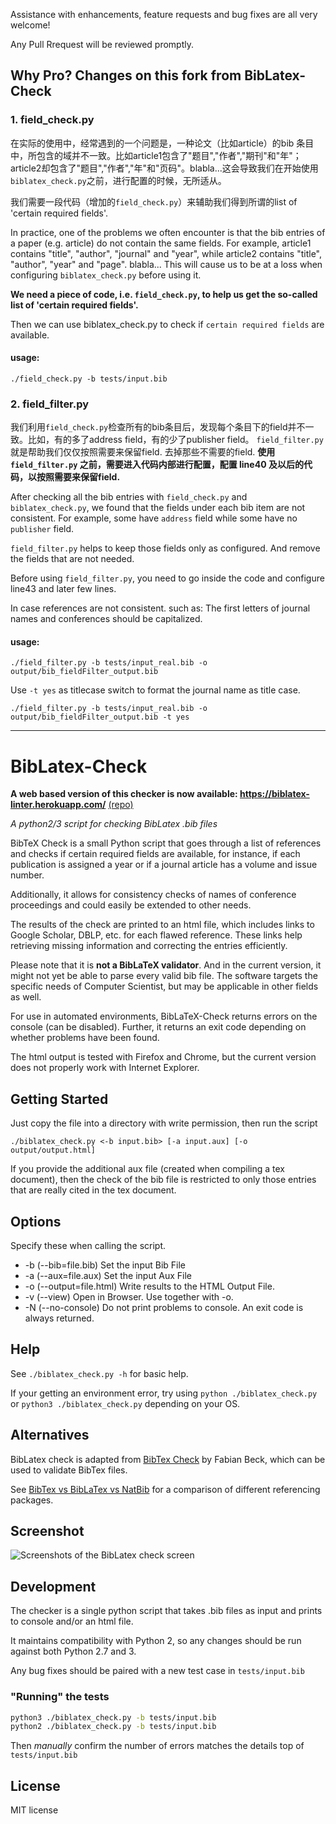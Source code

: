 
Assistance with enhancements, feature requests and bug fixes are all very welcome!

Any Pull Rrequest will be reviewed promptly.

## Why Pro? Changes on this fork from BibLatex-Check

### 1. field_check.py

在实际的使用中，经常遇到的一个问题是，一种论文（比如article）的bib 条目中，所包含的域并不一致。比如article1包含了"题目","作者","期刊"和"年"；article2却包含了"题目","作者","年"和"页码"。blabla...这会导致我们在开始使用`biblatex_check.py`之前，进行配置的时候，无所适从。

我们需要一段代码（增加的`field_check.py`）来辅助我们得到所谓的list of 'certain required fields'.

In practice, one of the problems we often encounter is that the bib entries of a paper (e.g. article) do not contain the same fields. For example, article1 contains "title", "author", "journal" and "year", while article2 contains "title", "author", "year" and "page". blabla...
This will cause us to be at a loss when configuring `biblatex_check.py` before using it.

**We need a piece of code, i.e. `field_check.py`, to help us get the so-called list of 'certain required fields'.**

Then we can use biblatex_check.py to check if `certain required fields` are available.

#### usage:

`./field_check.py -b tests/input.bib`

### 2. field_filter.py

我们利用`field_check.py`检查所有的bib条目后，发现每个条目下的field并不一致。比如，有的多了address field，有的少了publisher field。
`field_filter.py` 就是帮助我们仅仅按照需要来保留field. 去掉那些不需要的field.
**使用`field_filter.py` 之前，需要进入代码内部进行配置，配置 line40 及以后的代码，以按照需要来保留field.**

After checking all the bib entries with `field_check.py` and `biblatex_check.py`, we found that the fields under each bib item are not consistent. For example, some have `address` field while some have no `publisher` field. 

`field_filter.py` helps to keep those fields only as configured. And remove the fields that are not needed. 

Before using `field_filter.py`, you need to go inside the code and configure line43 and later few lines.

In case references are not consistent. such as: The first letters of journal names and conferences should be capitalized.
#### usage:

`./field_filter.py -b tests/input_real.bib -o output/bib_fieldFilter_output.bib`

Use `-t yes` as titlecase switch to format the journal name as title case.

`./field_filter.py -b tests/input_real.bib -o output/bib_fieldFilter_output.bib -t yes`

---



BibLatex-Check
==============

**A web based version of this checker is now available: https://biblatex-linter.herokuapp.com/** [(repo)](https://github.com/Pezmc/BibLatex-Linter)

*A python2/3 script for checking BibLatex .bib files*

BibTeX Check is a small Python script that goes through a list of references and checks if certain required fields are available, for instance, if each publication is assigned a year or if a journal article has a volume and issue number.

Additionally, it allows for consistency checks of names of conference proceedings and could easily be extended to other needs.

The results of the check are printed to an html file, which includes links to Google Scholar, DBLP, etc. for each flawed reference. These links help retrieving missing information and correcting the entries efficiently.

Please note that it is **not a BibLaTeX validator**. And in the current version, it might not yet be able to parse every valid bib file. The software targets the specific needs of Computer Scientist, but may be applicable in other fields as well.

For use in automated environments, BibLaTeX-Check returns errors on the console (can be disabled).
Further, it returns an exit code depending on whether problems have been found.

The html output is tested with Firefox and Chrome, but the current version does not properly work with Internet Explorer.

## Getting Started

Just copy the file into a directory with write permission, then run the script

	./biblatex_check.py <-b input.bib> [-a input.aux] [-o output/output.html]

If you provide the additional aux file (created when compiling a tex document), then the check of the bib file is restricted to only those entries that are really cited in the tex document.

## Options

Specify these when calling the script.

- -b (--bib=file.bib) Set the input Bib File
- -a (--aux=file.aux) Set the input Aux File
- -o (--output=file.html) Write results to the HTML Output File.
- -v (--view) Open in Browser. Use together with -o.
- -N (--no-console) Do not print problems to console. An exit code is always returned.

## Help

See `./biblatex_check.py -h` for basic help.

If your getting an environment error, try using `python ./biblatex_check.py` or `python3 ./biblatex_check.py` depending on your OS.



## Alternatives

BibLatex check is adapted from [BibTex Check](https://code.google.com/p/bibtex-check/) by Fabian Beck, which can be used to validate BibTex files.

See [BibTex vs BibLaTex vs NatBib](http://tex.stackexchange.com/questions/25701/bibtex-vs-biber-and-biblatex-vs-natbib) for a comparison of different referencing packages.

## Screenshot

![Screenshots of the BibLatex check screen](/../screenshots/screenshots/checkscreen.png?raw=true "BibLatex Check")

## Development

The checker is a single python script that takes .bib files as input and prints to console and/or an html file.

It maintains compatibility with Python 2, so any changes should be run against both Python 2.7 and 3.

Any bug fixes should be paired with a new test case in `tests/input.bib`

### "Running" the tests

```bash
python3 ./biblatex_check.py -b tests/input.bib
python2 ./biblatex_check.py -b tests/input.bib
```

Then _manually_ confirm the number of errors matches the details top of `tests/input.bib`


## License

MIT license
